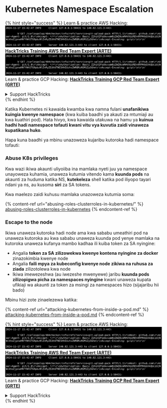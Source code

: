 # Kubernetes Namespace Escalation

{% hint style="success" %}
Learn & practice AWS Hacking:<img src="../../.gitbook/assets/image (1).png" alt="" data-size="line">[**HackTricks Training AWS Red Team Expert (ARTE)**](https://training.hacktricks.xyz/courses/arte)<img src="../../.gitbook/assets/image (1).png" alt="" data-size="line">\
Learn & practice GCP Hacking: <img src="../../.gitbook/assets/image (2).png" alt="" data-size="line">[**HackTricks Training GCP Red Team Expert (GRTE)**<img src="../../.gitbook/assets/image (2).png" alt="" data-size="line">](https://training.hacktricks.xyz/courses/grte)

<details>

<summary>Support HackTricks</summary>

* Check the [**subscription plans**](https://github.com/sponsors/carlospolop)!
* **Join the** 💬 [**Discord group**](https://discord.gg/hRep4RUj7f) or the [**telegram group**](https://t.me/peass) or **follow** us on **Twitter** 🐦 [**@hacktricks\_live**](https://twitter.com/hacktricks\_live)**.**
* **Share hacking tricks by submitting PRs to the** [**HackTricks**](https://github.com/carlospolop/hacktricks) and [**HackTricks Cloud**](https://github.com/carlospolop/hacktricks-cloud) github repos.

</details>
{% endhint %}

Katika Kubernetes ni kawaida kwamba kwa namna fulani **unafanikiwa kuingia kwenye namespace** (kwa kuiba baadhi ya akauti za mtumiaji au kwa kuathiri pod). Hata hivyo, kwa kawaida utakuwa na hamu ya **kuinua hadhi hadi namespace tofauti kwani vitu vya kuvutia zaidi vinaweza kupatikana huko**.

Hapa kuna baadhi ya mbinu unazoweza kujaribu kutoroka hadi namespace tofauti:

### Abuse K8s privileges

Kwa wazi ikiwa akaunti uliyoiiba ina mamlaka nyeti juu ya namespace unayoweza kuhamia, unaweza kutumia vitendo kama **kuunda pods** na akaunti za huduma katika NS, **kutekeleza** shell katika pod iliyopo tayari ndani ya ns, au kusoma **siri** za SA tokens.

Kwa maelezo zaidi kuhusu mamlaka unazoweza kutumia soma:

{% content-ref url="abusing-roles-clusterroles-in-kubernetes/" %}
[abusing-roles-clusterroles-in-kubernetes](abusing-roles-clusterroles-in-kubernetes/)
{% endcontent-ref %}

### Escape to the node

Ikiwa unaweza kutoroka hadi node ama kwa sababu umeathiri pod na unaweza kutoroka au kwa sababu unaweza kuunda pod yenye mamlaka na kutoroka unaweza kufanya mambo kadhaa ili kuiba token za SA nyingine:

* Angalia **token za SA zilizowekwa kwenye kontena nyingine za docker** zinazokimbia kwenye node
* Angalia **faili mpya za kubeconfig kwenye node zikiwa na ruhusa za ziada** zilizotolewa kwa node
* Ikiwa imewezeshwa (au iwezeshe mwenyewe) jaribu **kuunda pods zilizopigwa picha za namespaces nyingine** kwani unaweza kupata ufikiaji wa akaunti za token za msingi za namespaces hizo (sijajaribu hii bado)

Mbinu hizi zote zinaelezewa katika:

{% content-ref url="attacking-kubernetes-from-inside-a-pod.md" %}
[attacking-kubernetes-from-inside-a-pod.md](attacking-kubernetes-from-inside-a-pod.md)
{% endcontent-ref %}

{% hint style="success" %}
Learn & practice AWS Hacking:<img src="../../.gitbook/assets/image (1).png" alt="" data-size="line">[**HackTricks Training AWS Red Team Expert (ARTE)**](https://training.hacktricks.xyz/courses/arte)<img src="../../.gitbook/assets/image (1).png" alt="" data-size="line">\
Learn & practice GCP Hacking: <img src="../../.gitbook/assets/image (2).png" alt="" data-size="line">[**HackTricks Training GCP Red Team Expert (GRTE)**<img src="../../.gitbook/assets/image (2).png" alt="" data-size="line">](https://training.hacktricks.xyz/courses/grte)

<details>

<summary>Support HackTricks</summary>

* Check the [**subscription plans**](https://github.com/sponsors/carlospolop)!
* **Join the** 💬 [**Discord group**](https://discord.gg/hRep4RUj7f) or the [**telegram group**](https://t.me/peass) or **follow** us on **Twitter** 🐦 [**@hacktricks\_live**](https://twitter.com/hacktricks\_live)**.**
* **Share hacking tricks by submitting PRs to the** [**HackTricks**](https://github.com/carlospolop/hacktricks) and [**HackTricks Cloud**](https://github.com/carlospolop/hacktricks-cloud) github repos.

</details>
{% endhint %}
